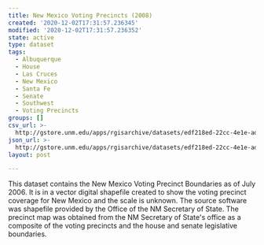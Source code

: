 ```yaml
---
title: New Mexico Voting Precincts (2008)
created: '2020-12-02T17:31:57.236345'
modified: '2020-12-02T17:31:57.236352'
state: active
type: dataset
tags:
  - Albuquerque
  - House
  - Las Cruces
  - New Mexico
  - Santa Fe
  - Senate
  - Southwest
  - Voting Precincts
groups: []
csv_url: >-
  http://gstore.unm.edu/apps/rgisarchive/datasets/edf218ed-22cc-4e1e-ad3e-255626bea630/nmprecincts_08.derived.csv
json_url: >-
  http://gstore.unm.edu/apps/rgisarchive/datasets/edf218ed-22cc-4e1e-ad3e-255626bea630/nmprecincts_08.derived.json
layout: post

---
```

This dataset contains the New Mexico Voting Precinct Boundaries as of July 2006. It is in
a vector digital shapefile created to show the voting precinct coverage for New Mexico and the scale
is unknown. The source software was shapefile provided by the Office of the NM Secretary of State.
The precinct map was obtained from the NM Secretary of State's office as a composite of the voting
precincts and the house and senate legislative boundaries.
